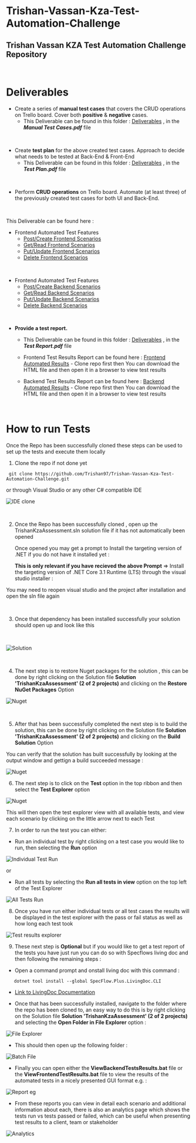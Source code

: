 # Trishan-Vassan-Kza-Test-Automation-Challenge

## Trishan Vassan KZA Test Automation Challenge Repository

<br />

# Deliverables

* Create a series of **manual test cases** that covers the CRUD operations on Trello board. Cover both **positive** & **negative** cases.
  * This Deliverable can be found in this folder : [Deliverables](/Deliverables/) , in the ***Manual Test Cases.pdf*** file

<br />

* Create **test plan** for the above created test cases. Approach to decide what needs to be tested at Back-End & Front-End
  * This Deliverable can be found in this folder : [Deliverables](/Deliverables/) , in the ***Test Plan.pdf*** file
  
<br />

* Perform **CRUD operations** on Trello board. Automate (at least three) of the previously created test cases for both UI and Back-End.

<br />

This Deliverable can be found here :
  
* Frontend Automated Test Features
  * [Post/Create Frontend Scenarios](/FrontendAutomatedTests/Features/CreateScenarios.feature)
  * [Get/Read Frontend Scenarios](/FrontendAutomatedTests/Features/GetScenarios.feature)
  * [Put/Update Frontend Scenarios](/FrontendAutomatedTests/Features/UpdateScenarios.feature)
  * [Delete Frontend Scenarios](/FrontendAutomatedTests/Features/DeleteScenarios.feature)

<br />

* Frontend Automated Test Features
  * [Post/Create Backend Scenarios](/BackendAutomatedTests/Features/CreateScenarios.feature)
  * [Get/Read Backend Scenarios](/BackendAutomatedTests/Features/GetScenarios.feature)
  * [Put/Update Backend Scenarios](/BackendAutomatedTests/Features/UpdateScenarios.feature)
  * [Delete Backend Scenarios](/BackendAutomatedTests/Features/DeleteScenarios.feature)
  
<br />

* **Provide a test report.**

  * This Deliverable can be found in this folder : [Deliverables](/Deliverables/) , in the ***Test Report.pdf*** file

  * Frontend Test Results Report can be found here : [Frontend Automated Results](/Test_Results/LivingDocFrontend.html) - Clone repo first then You can download the HTML file and then open it in a browser to view test results
  * Backend Test Results Report can be found here : [Backend Automated Results](/Test_Results/LivingDocBackend.html) - Clone repo first then You can download the HTML file and then open it in a browser to view test results

<br />

# How to run Tests

Once the Repo has been successfully cloned these steps can be used to set up the tests and execute them locally

1. Clone the repo if not done yet

````
 git clone https://github.com/Trishan97/Trishan-Vassan-Kza-Test-Automation-Challenge.git
````

or through Visual Studio or any other C# compatible IDE

![IDE clone](/Media/Screenshots/clone_vs.PNG)

<br />

2. Once the Repo has been successfully cloned , open up the TrishanKzaAssessment.sln solution file if it has not automatically been opened

   Once opened you may get a prompt to Install the targeting version of .NET if you do not have it installed yet  :

    **This is only relevant if you have recieved the above Prompt** =>
   Install the targeting version of .NET Core 3.1 Runtime (LTS) through the visual studio installer :

You may need to reopen visual studio and the project after installation and open the sln file again

<br />

3. Once that dependency has been installed successfully your solution should open up and look like this

<br />

![Solution](/Media/Screenshots/solution.PNG)

<br />

4. The next step is to restore Nuget packages for the solution , this can be done by right clicking on the Solution file **Solution 'TrishanKzaAssessment' (2 of 2 projects)** and clicking on the **Restore NuGet Packages** Option

![Nuget](/Media/Screenshots/RestoreNuget.PNG)

<br />

5. After that has been successfully completed the next step is to build the solution, this can be done by right clicking on the Solution file **Solution 'TrishanKzaAssessment' (2 of 2 projects)** and clicking on the **Build Solution** Option

You can verify that the solution has built successfully by looking at the output window and gettign a build succeeded message :

![Nuget](/Media/Screenshots/BuildSolution.PNG)

6. The next step is to click on the **Test** option in the top ribbon and then select the **Test Explorer** option

![Nuget](/Media/Screenshots/TestRibbon.PNG)

This will then open the test explorer view with all available tests, and view each scenario by clicking on the little arrow next to each Test

7. In order to run the test you can either:

* Run an individual test by right clicking on a test case you would like to run, then selecting the **Run** option

![Individual Test Run ](/Media/Screenshots/IndividualTestRun.PNG)

or

* Run all tests by selecting the **Run all tests in view** option on the top left of the Test Explorer

![All Tests Run ](/Media/Screenshots/RunAllTestsOption.PNG)

8. Once you have run either individual tests or all test cases the results will be displayed in the test explorer with the pass or fail status as well as how long each test took

![Test results explorer](/Media/Screenshots/TestResultsExplorer.PNG)

9. These next step is **Optional** but if you would like to get a test report of the tests you have just run you can do so with Specflows living doc and then following the remaining steps :

* Open a command prompt and onstall living doc with this command :

````
   dotnet tool install --global SpecFlow.Plus.LivingDoc.CLI
````

* [Link to LivingDoc Documentation](https://docs.specflow.org/projects/specflow-livingdoc/en/latest/LivingDocGenerator/Installing-the-command-line-tool.html)

* Once that has been successfully installed, navigate to the folder where the repo has been cloned to, an easy way to do this is by right clicking on the Solution file **Solution 'TrishanKzaAssessment' (2 of 2 projects)** and selecting the **Open Folder in File Explorer** option :

![File Explorer](/Media/Screenshots/OpenFileInExplorer.PNG)

* This should then open up the following folder :

![Batch File](/Media/Screenshots/Batchfile.PNG)

* Finally you can open either the **ViewBackendTestsResults.bat** file or the **ViewFrontendTestResults.bat** file to view the results of the automated tests in a nicely presented GUI format e.g. :

![ Report eg ](/Media/Screenshots/reportExample.PNG)

* From these reports you can view in detail each scenario and additional information about each, there is also an analytics page which shows the tests run vs tests passed or failed, which can be useful when presenting test results to a client, team or stakeholder 

![ Analytics ](/Media/Screenshots/analytics.PNG)